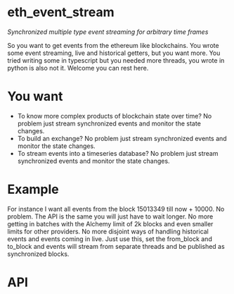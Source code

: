 # eth_event_stream

*Synchronized multiple type event streaming for arbitrary time frames*

So you want to get events from the ethereum like blockchains. You wrote some event streaming, live and historical getters, but you want more. You tried writing some in typescript but you needed more threads, you wrote in python is also not it. Welcome you can rest here.

# You want
- To know more complex products of blockchain state over time? No problem just stream synchronized events and monitor the state changes.
- To build an exchange? No problem just stream synchronized events and monitor the state changes.
- To stream events into a timeseries database? No problem just stream synchronized events and monitor the state changes.

# Example
For instance I want all events from the block 15013349 till now + 10000. No problem. The API is the same you will just have to wait longer. No more getting in batches with the Alchemy limit of 2k blocks and even smaller limits for other providers. No more disjoint ways of handling historical events and events coming in live. Just use this, set the from_block and to_block and events will stream from separate threads and be published as synchronized blocks.

# API